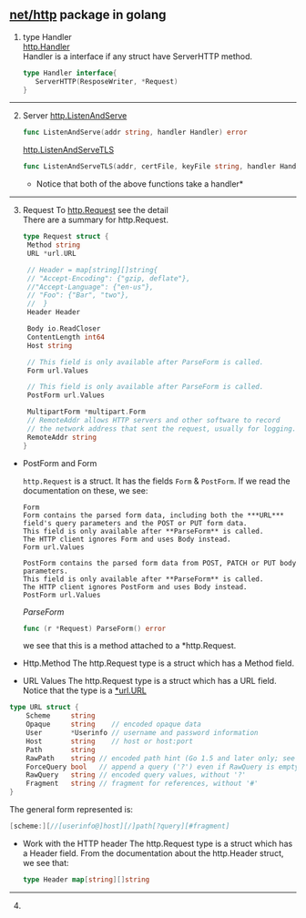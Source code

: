 ## [net/http](https://godoc.org/net/http) package in golang

1. type Handler <br/> 
[http.Handler](https://godoc.org/net/http#Handler) <br/>
Handler is a interface if any struct have ServerHTTP method.
   ```GO
   type Handler interface{
      ServerHTTP(ResposeWriter, *Request) 
   }
   ```
***
2. Server
[http.ListenAndServe](https://godoc.org/net/http#ListenAndServe)
   ``` Go
   func ListenAndServe(addr string, handler Handler) error
   ```

   [http.ListenAndServeTLS](https://godoc.org/net/http#ListenAndServeTLS)
   ``` Go
   func ListenAndServeTLS(addr, certFile, keyFile string, handler Handler) error
   ```
   * Notice that both of the above functions take a handler*
***
3. Request
To [http.Request](https://godoc.org/net/http#Request) see the detail </br>
There are a summary for http.Request.
   ```GO
   type Request struct {
    Method string
    URL *url.URL

    // Header = map[string][]string{
    // "Accept-Encoding": {"gzip, deflate"},
    //"Accept-Language": {"en-us"},
    // "Foo": {"Bar", "two"},
    //	}
    Header Header

    Body io.ReadCloser
    ContentLength int64
    Host string

    // This field is only available after ParseForm is called.
    Form url.Values

    // This field is only available after ParseForm is called.
    PostForm url.Values

    MultipartForm *multipart.Form
    // RemoteAddr allows HTTP servers and other software to record
    // the network address that sent the request, usually for logging. 
    RemoteAddr string
   }
   ```
 * PostForm and Form

    ```http.Request``` is a struct. It has the fields ```Form``` & ```PostForm```. If we read the documentation on these, we see:

    ```
    Form
    Form contains the parsed form data, including both the ***URL*** field's query parameters and the POST or PUT form data.
    This field is only available after **ParseForm** is called.
    The HTTP client ignores Form and uses Body instead.
    Form url.Values
   
    PostForm contains the parsed form data from POST, PATCH or PUT body parameters.
    This field is only available after **ParseForm** is called.
    The HTTP client ignores PostForm and uses Body instead.
    PostForm url.Values
    ```
    *ParseForm*
    ```go 
    func (r *Request) ParseForm() error 
    ```

     we see that this is a method attached to a *http.Request.

 * Http.Method
      The http.Request type is a struct which has a Method field.

* URL Values
      The http.Request type is a struct which has a URL field. Notice that the type is a [*url.URL](https://godoc.org/net/url#URL)
```go
type URL struct {
    Scheme     string
    Opaque     string    // encoded opaque data
    User       *Userinfo // username and password information
    Host       string    // host or host:port
    Path       string
    RawPath    string // encoded path hint (Go 1.5 and later only; see EscapedPath method)
    ForceQuery bool   // append a query ('?') even if RawQuery is empty
    RawQuery   string // encoded query values, without '?'
    Fragment   string // fragment for references, without '#'
}
```
The general form represented is:
```go
[scheme:][//[userinfo@]host][/]path[?query][#fragment]
```
* Work with the HTTP header
The http.Request type is a struct which has a Header field.
From the documentation about the http.Header struct, we see that:
  ```go 
  type Header map[string][]string
   ```
*** 
4. 